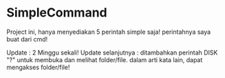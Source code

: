# SimpleCommand
Project ini, hanya menyediakan 5 perintah simple saja! perintahnya saya buat dari cmd!

Update : 2 Minggu sekali!
Update selanjutnya : ditambahkan perintah DISK "?" untuk membuka dan melihat folder/file.
dalam arti kata lain, dapat mengakses folder/file!
